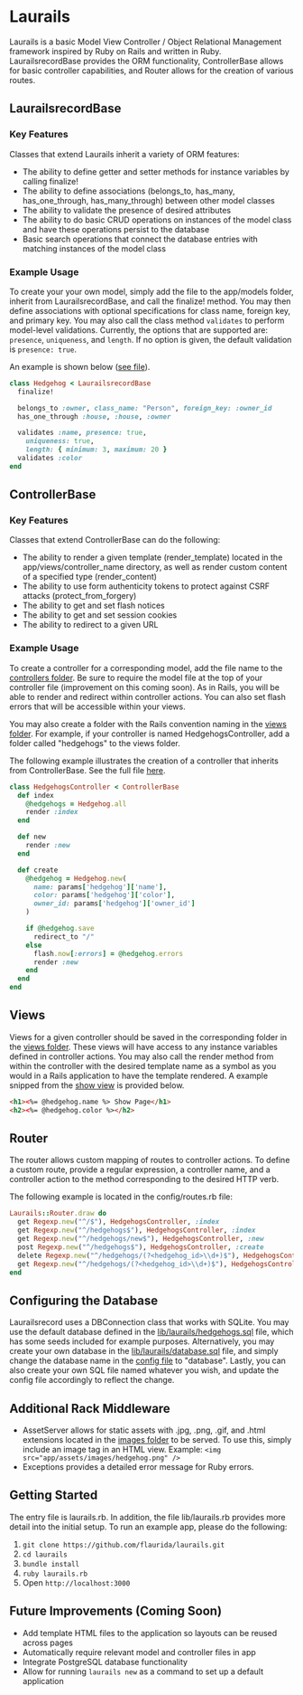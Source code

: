 # Laurails

Laurails is a basic Model View Controller / Object Relational Management framework inspired by Ruby on Rails and written in Ruby. LaurailsrecordBase provides the ORM functionality, ControllerBase allows for basic controller capabilities, and Router allows for the creation of various routes.

## LaurailsrecordBase

### Key Features

Classes that extend Laurails inherit a variety of ORM features:

* The ability to define getter and setter methods for instance variables by calling finalize!
* The ability to define associations (belongs_to, has_many, has_one_through, has_many_through) between other model classes
* The ability to validate the presence of desired attributes
* The ability to do basic CRUD operations on instances of the model class and have these operations persist to the database
* Basic search operations that connect the database entries with matching instances of the model class

### Example Usage

To create your your own model, simply add the file to the app/models folder, inherit from LaurailsrecordBase, and call the finalize! method. You may then define associations with optional specifications for class name, foreign key, and primary key. You may also call the class method `validates` to perform model-level validations. Currently, the options that are supported are: `presence`, `uniqueness`, and `length`. If no option is given, the default validation is `presence: true`.

An example is shown below ([see file](./app/models/hedgehog.rb)).

```ruby
class Hedgehog < LaurailsrecordBase
  finalize!

  belongs_to :owner, class_name: "Person", foreign_key: :owner_id
  has_one_through :house, :house, :owner

  validates :name, presence: true,
    uniqueness: true,
    length: { minimum: 3, maximum: 20 }
  validates :color
end
```

## ControllerBase

### Key Features

Classes that extend ControllerBase can do the following:

* The ability to render a given template (render_template) located in the app/views/controller_name directory, as well as render custom content of a specified type  (render_content)
* The ability to use form authenticity tokens to protect against CSRF attacks (protect_from_forgery)
* The ability to get and set flash notices
* The ability to get and set session cookies
* The ability to redirect to a given URL

### Example Usage

To create a controller for a corresponding model, add the file name to the [controllers folder](./app/controllers). Be sure to require the model file at the top of your controller file (improvement on this coming soon). As in Rails, you will be able to render and redirect within controller actions. You can also set flash errors that will be accessible within your views.

You may also create a folder with the Rails convention naming in the [views folder](./app/views/). For example, if your controller is named HedgehogsController, add a folder called "hedgehogs" to the views folder.

The following example illustrates the creation of a controller that inherits from ControllerBase. See the full file [here](./app/controllers/hedgehogs_controller.rb).

```ruby
class HedgehogsController < ControllerBase
  def index
    @hedgehogs = Hedgehog.all
    render :index
  end

  def new
    render :new
  end

  def create
    @hedgehog = Hedgehog.new(
      name: params['hedgehog']['name'],
      color: params['hedgehog']['color'],
      owner_id: params['hedgehog']['owner_id']
    )

    if @hedgehog.save
      redirect_to "/"
    else
      flash.now[:errors] = @hedgehog.errors
      render :new
    end
  end
end
```

## Views

Views for a given controller should be saved in the corresponding folder in the [views folder](./app/assets/views). These views will have access to any instance variables defined in controller actions. You may also call the render method from within the controller with the desired template name as a symbol as you would in a Rails application to have the template rendered. A example snipped from the [show view](./app/assets/views/show.html.erb) is provided below.

```html
<h1><%= @hedgehog.name %> Show Page</h1>
<h2><%= @hedgehog.color %></h2>
```

## Router

The router allows custom mapping of routes to controller actions. To define a custom route, provide a regular expression, a controller name, and a controller action to the method corresponding to the desired HTTP verb.

The following example is located in the config/routes.rb file:

```ruby
Laurails::Router.draw do
  get Regexp.new("^/$"), HedgehogsController, :index
  get Regexp.new("^/hedgehogs$"), HedgehogsController, :index
  get Regexp.new("^/hedgehogs/new$"), HedgehogsController, :new
  post Regexp.new("^/hedgehogs$"), HedgehogsController, :create
  delete Regexp.new("^/hedgehogs/(?<hedgehog_id>\\d+)$"), HedgehogsController, :destroy
  get Regexp.new("^/hedgehogs/(?<hedgehog_id>\\d+)$"), HedgehogsController, :show
end
```

## Configuring the Database

Laurailsrecord uses a DBConnection class that works with SQLite. You may use the default database defined in the  [lib/laurails/hedgehogs.sql](./lib/laurails/hedgehogs.sql) file, which has some seeds included for example purposes. Alternatively, you may create your own database in the [lib/laurails/database.sql](./lib/laurails/database.sql) file, and simply change the database name in the [config file](./config/database.yml) to "database". Lastly, you can also create your own SQL file named whatever you wish, and update the config file accordingly to reflect the change.

## Additional Rack Middleware

* AssetServer allows for static assets with .jpg, .png, .gif, and .html extensions located in the [images folder](./app/assets/images) to be served. To use this, simply include an image tag in an HTML view. Example: `<img src="app/assets/images/hedgehog.png" />`
* Exceptions provides a detailed error message for Ruby errors.

## Getting Started

The entry file is laurails.rb. In addition, the file lib/laurails.rb provides more detail into the initial setup. To run an example app, please do the following:

1. `git clone https://github.com/flaurida/laurails.git`
2. `cd laurails`
3. `bundle install`
4. `ruby laurails.rb`
5. Open `http://localhost:3000`

## Future Improvements (Coming Soon)

* Add template HTML files to the application so layouts can be reused across pages
* Automatically require relevant model and controller files in app
* Integrate PostgreSQL database functionality
* Allow for running `laurails new` as a command to set up a default application
